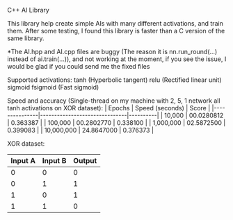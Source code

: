 C++ AI Library

This library help create simple AIs with many different activations, and train them. After some testing, I found this library is faster than a C version of the same
library.

*The AI.hpp and AI.cpp files are buggy (The reason it is nn.run_round(...) instead of ai.train(...)), and not working at the moment, if you see the issue, I would be glad if you could send me the fixed files

Supported activations:
tanh        (Hyperbolic tangent)
relu        (Rectified linear unit)
sigmoid
fsigmoid    (Fast sigmoid)

Speed and accuracy (Single-thread on my machine with 2, 5, 1 network all tanh activations on XOR dataset):
| Epochs        | Speed (seconds)               | Score    |
|---------------|-------------------------------|----------|
| 10,000        | 00.0280812                     | 0.363387 |
| 100,000       | 00.2802770                     | 0.338100 |
| 1,000,000     | 02.5872500                     | 0.399083 |
| 10,000,000    | 24.8647000                    | 0.376373 |

XOR dataset:

| Input A | Input B | Output |
|---------|---------|--------|
| 0       | 0       | 0      |
| 0       | 1       | 1      |
| 1       | 0       | 1      |
| 1       | 1       | 0      |
